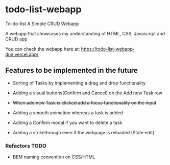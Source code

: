 # todo-list-webapp

To-do-list A Simple CRUD Webapp

A webapp that showcases my understanding of HTML, CSS, Javascript and CRUD app

You can check the webapp here at: https://todo-list-webapp-dun.vercel.app/

## Features to be implemented in the future

- Sorting of Tasks by implementing a drag and drop functionality

- Adding a visual buttons(Confirm and Cancel) on the Add new Task row

- ~~When add new Task is clicked add a focus functionality on the input~~

- Adding a smooth animation whereas a task is added

- Adding a Confirm modal if you want to delete a task

- Adding a strikethrough even if the webpage is reloaded (State edit)

### Refactors TODO

- BEM naming convention on CSS/HTML
